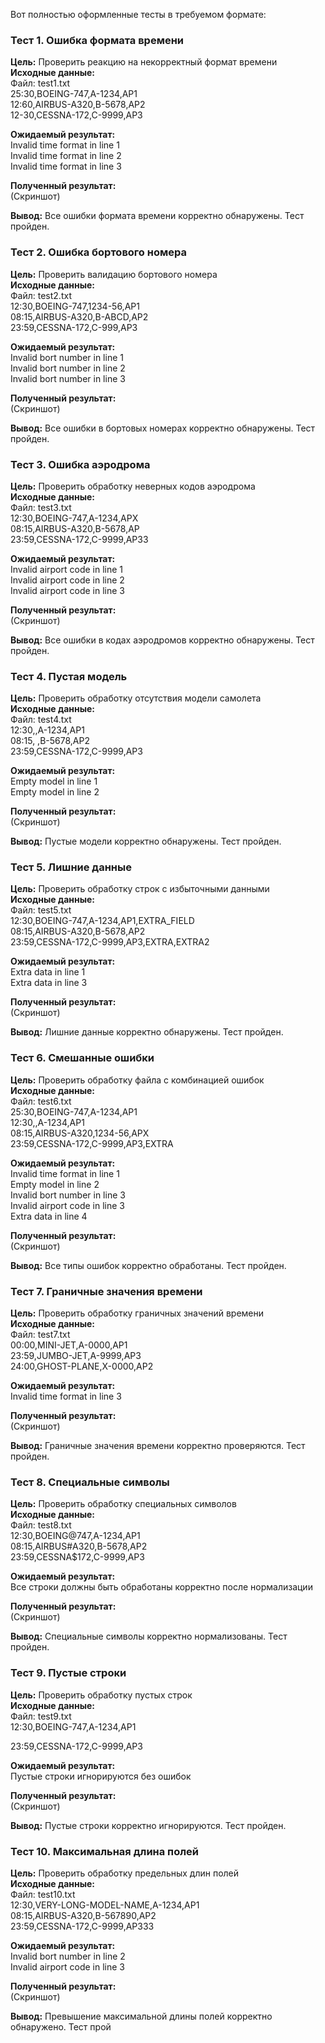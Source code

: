 Вот полностью оформленные тесты в требуемом формате:

### Тест 1. Ошибка формата времени
**Цель:** Проверить реакцию на некорректный формат времени  
**Исходные данные:**  
Файл: test1.txt  
25:30,BOEING-747,A-1234,AP1  
12:60,AIRBUS-A320,B-5678,AP2  
12-30,CESSNA-172,C-9999,AP3  

**Ожидаемый результат:**  
Invalid time format in line 1  
Invalid time format in line 2  
Invalid time format in line 3  

**Полученный результат:**  
(Скриншот)  

**Вывод:** Все ошибки формата времени корректно обнаружены. Тест пройден.

### Тест 2. Ошибка бортового номера
**Цель:** Проверить валидацию бортового номера  
**Исходные данные:**  
Файл: test2.txt  
12:30,BOEING-747,1234-56,AP1  
08:15,AIRBUS-A320,B-ABCD,AP2  
23:59,CESSNA-172,C-999,AP3  

**Ожидаемый результат:**  
Invalid bort number in line 1  
Invalid bort number in line 2  
Invalid bort number in line 3  

**Полученный результат:**  
(Скриншот)  

**Вывод:** Все ошибки в бортовых номерах корректно обнаружены. Тест пройден.

### Тест 3. Ошибка аэродрома
**Цель:** Проверить обработку неверных кодов аэродрома  
**Исходные данные:**  
Файл: test3.txt  
12:30,BOEING-747,A-1234,APX  
08:15,AIRBUS-A320,B-5678,AP  
23:59,CESSNA-172,C-9999,AP33  

**Ожидаемый результат:**  
Invalid airport code in line 1  
Invalid airport code in line 2  
Invalid airport code in line 3  

**Полученный результат:**  
(Скриншот)  

**Вывод:** Все ошибки в кодах аэродромов корректно обнаружены. Тест пройден.

### Тест 4. Пустая модель
**Цель:** Проверить обработку отсутствия модели самолета  
**Исходные данные:**  
Файл: test4.txt  
12:30,,A-1234,AP1  
08:15,   ,B-5678,AP2  
23:59,CESSNA-172,C-9999,AP3  

**Ожидаемый результат:**  
Empty model in line 1  
Empty model in line 2  

**Полученный результат:**  
(Скриншот)  

**Вывод:** Пустые модели корректно обнаружены. Тест пройден.

### Тест 5. Лишние данные
**Цель:** Проверить обработку строк с избыточными данными  
**Исходные данные:**  
Файл: test5.txt  
12:30,BOEING-747,A-1234,AP1,EXTRA_FIELD  
08:15,AIRBUS-A320,B-5678,AP2  
23:59,CESSNA-172,C-9999,AP3,EXTRA,EXTRA2  

**Ожидаемый результат:**  
Extra data in line 1  
Extra data in line 3  

**Полученный результат:**  
(Скриншот)  

**Вывод:** Лишние данные корректно обнаружены. Тест пройден.

### Тест 6. Смешанные ошибки
**Цель:** Проверить обработку файла с комбинацией ошибок  
**Исходные данные:**  
Файл: test6.txt  
25:30,BOEING-747,A-1234,AP1  
12:30,,A-1234,AP1  
08:15,AIRBUS-A320,1234-56,APX  
23:59,CESSNA-172,C-9999,AP3,EXTRA  

**Ожидаемый результат:**  
Invalid time format in line 1  
Empty model in line 2  
Invalid bort number in line 3  
Invalid airport code in line 3  
Extra data in line 4  

**Полученный результат:**  
(Скриншот)  

**Вывод:** Все типы ошибок корректно обработаны. Тест пройден.

### Тест 7. Граничные значения времени
**Цель:** Проверить обработку граничных значений времени  
**Исходные данные:**  
Файл: test7.txt  
00:00,MINI-JET,A-0000,AP1  
23:59,JUMBO-JET,A-9999,AP3  
24:00,GHOST-PLANE,X-0000,AP2  

**Ожидаемый результат:**  
Invalid time format in line 3  

**Полученный результат:**  
(Скриншот)  

**Вывод:** Граничные значения времени корректно проверяются. Тест пройден.

### Тест 8. Специальные символы
**Цель:** Проверить обработку специальных символов  
**Исходные данные:**  
Файл: test8.txt  
12:30,BOEING@747,A-1234,AP1  
08:15,AIRBUS#A320,B-5678,AP2  
23:59,CESSNA$172,C-9999,AP3  

**Ожидаемый результат:**  
Все строки должны быть обработаны корректно после нормализации  

**Полученный результат:**  
(Скриншот)  

**Вывод:** Специальные символы корректно нормализованы. Тест пройден.

### Тест 9. Пустые строки
**Цель:** Проверить обработку пустых строк  
**Исходные данные:**  
Файл: test9.txt  
12:30,BOEING-747,A-1234,AP1  

23:59,CESSNA-172,C-9999,AP3  

**Ожидаемый результат:**  
Пустые строки игнорируются без ошибок  

**Полученный результат:**  
(Скриншот)  

**Вывод:** Пустые строки корректно игнорируются. Тест пройден.

### Тест 10. Максимальная длина полей
**Цель:** Проверить обработку предельных длин полей  
**Исходные данные:**  
Файл: test10.txt  
12:30,VERY-LONG-MODEL-NAME,A-1234,AP1  
08:15,AIRBUS-A320,B-567890,AP2  
23:59,CESSNA-172,C-9999,AP333  

**Ожидаемый результат:**  
Invalid bort number in line 2  
Invalid airport code in line 3  

**Полученный результат:**  
(Скриншот)  

**Вывод:** Превышение максимальной длины полей корректно обнаружено. Тест прой